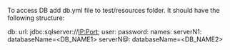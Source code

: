 To access DB add db.yml file to test/resources folder. It should have the following structure:

db:
    url: jdbc:sqlserver://<IP:Port>;
    user: <USER>
    password: <PASSWORD>
names:
    serverN1: databaseName=<DB_NAME1>
    serverN@: databaseName=<DB_NAME2>
